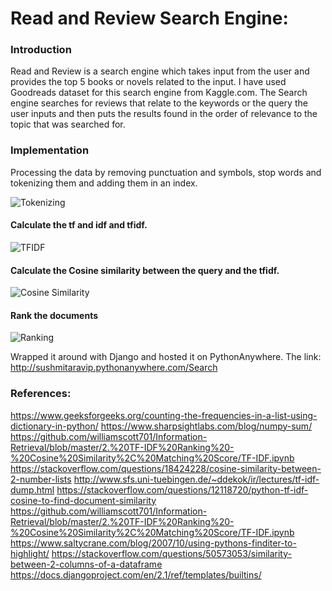 # Read and Review Search Engine:

### Introduction

Read and Review is a search engine which takes input from the user and provides the top 5 books or novels related to the input.
I have used Goodreads dataset for this search engine from Kaggle.com. 
The Search engine searches for reviews that relate to the keywords or the query the user inputs and then puts the results found in the order of relevance 
to the topic that was searched for.

### Implementation

Processing the data by removing punctuation and symbols, stop words and tokenizing them and adding them in an index.

![Tokenizing](../Snapshots/implementation_1.png)

#### Calculate the tf and idf and tfidf.

![TFIDF](https://github.com/sushmitaravip7/Search/blob/master/Snapshots/implementation_2.JPG)

#### Calculate the Cosine similarity between the query and the tfidf.

![Cosine Similarity](https://github.com/sushmitaravip7/Search/blob/master/Snapshots/implementation_3.JPG)

#### Rank the documents

![Ranking](https://github.com/sushmitaravip7/Search/blob/master/Snapshots/implementation_4.JPG)


Wrapped it around with Django and hosted it on PythonAnywhere. 
The link: http://sushmitaravip.pythonanywhere.com/Search


### References:
https://www.geeksforgeeks.org/counting-the-frequencies-in-a-list-using-dictionary-in-python/
https://www.sharpsightlabs.com/blog/numpy-sum/
https://github.com/williamscott701/Information-Retrieval/blob/master/2.%20TF-IDF%20Ranking%20-%20Cosine%20Similarity%2C%20Matching%20Score/TF-IDF.ipynb
https://stackoverflow.com/questions/18424228/cosine-similarity-between-2-number-lists
http://www.sfs.uni-tuebingen.de/~ddekok/ir/lectures/tf-idf-dump.html
https://stackoverflow.com/questions/12118720/python-tf-idf-cosine-to-find-document-similarity
https://github.com/williamscott701/Information-Retrieval/blob/master/2.%20TF-IDF%20Ranking%20-%20Cosine%20Similarity%2C%20Matching%20Score/TF-IDF.ipynb
https://www.saltycrane.com/blog/2007/10/using-pythons-finditer-to-highlight/
https://stackoverflow.com/questions/50573053/similarity-between-2-columns-of-a-dataframe
https://docs.djangoproject.com/en/2.1/ref/templates/builtins/
